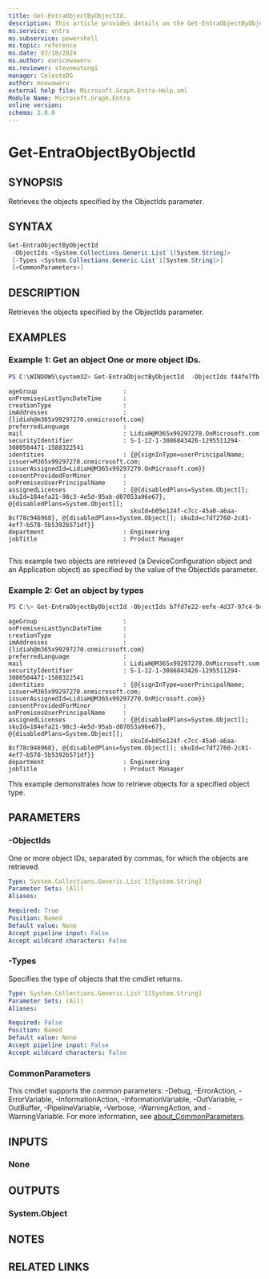 ```yaml
---
title: Get-EntraObjectByObjectId.
description: This article provides details on the Get-EntraObjectByObjectId command.
ms.service: entra
ms.subservice: powershell
ms.topic: reference
ms.date: 03/18/2024
ms.author: eunicewaweru
ms.reviewer: stevemutungi
manager: CelesteDG
author: msewaweru
external help file: Microsoft.Graph.Entra-Help.xml
Module Name: Microsoft.Graph.Entra
online version:
schema: 2.0.0
---
```


# Get-EntraObjectByObjectId

## SYNOPSIS
Retrieves the objects specified by the ObjectIds parameter.

## SYNTAX

```powershell
Get-EntraObjectByObjectId 
 -ObjectIds <System.Collections.Generic.List`1[System.String]>
 [-Types <System.Collections.Generic.List`1[System.String]>]
 [<CommonParameters>]
```

## DESCRIPTION
Retrieves the objects specified by the ObjectIds parameter.

## EXAMPLES

### Example 1: Get an object One or more object IDs.
```powershell
PS C:\WINDOWS\system32> Get-EntraObjectByObjectId  -ObjectIds f44fe7fb-462c-41bd-9d36-8e3be78c4d5f , b7fd7e22-eefe-4d37-97c4-9cb7ede0ab5e
```
```output
ageGroup                        :
onPremisesLastSyncDateTime      :
creationType                    :
imAddresses                     : {lidiah@m365x99297270.onmicrosoft.com}
preferredLanguage               :
mail                            : LidiaH@M365x99297270.OnMicrosoft.com
securityIdentifier              : S-1-12-1-3086843426-1295511294-3080504471-1588322541
identities                      : {@{signInType=userPrincipalName; issuer=M365x99297270.onmicrosoft.com; issuerAssignedId=LidiaH@M365x99297270.OnMicrosoft.com}}
consentProvidedForMinor         :
onPremisesUserPrincipalName     :
assignedLicenses                : {@{disabledPlans=System.Object[]; skuId=184efa21-98c3-4e5d-95ab-d07053a96e67}, @{disabledPlans=System.Object[];
                                  skuId=b05e124f-c7cc-45a0-a6aa-8cf78c946968}, @{disabledPlans=System.Object[]; skuId=c7df2760-2c81-4ef7-b578-5b5392b571df}}
department                      : Engineering
jobTitle                        : Product Manager


```
This example two objects are retrieved (a DeviceConfiguration object and an Application object) as specified by the value of the ObjectIds parameter.

### Example 2: Get an object by types
```powershell
PS C:\> Get-EntraObjectByObjectId -ObjectIds b7fd7e22-eefe-4d37-97c4-9cb7ede0ab5e -Types User
```
```output
ageGroup                        :
onPremisesLastSyncDateTime      :
creationType                    :
imAddresses                     : {lidiah@m365x99297270.onmicrosoft.com}
preferredLanguage               :
mail                            : LidiaH@M365x99297270.OnMicrosoft.com
securityIdentifier              : S-1-12-1-3086843426-1295511294-3080504471-1588322541
identities                      : {@{signInType=userPrincipalName; issuer=M365x99297270.onmicrosoft.com; issuerAssignedId=LidiaH@M365x99297270.OnMicrosoft.com}}
consentProvidedForMinor         :
onPremisesUserPrincipalName     :
assignedLicenses                : {@{disabledPlans=System.Object[]; skuId=184efa21-98c3-4e5d-95ab-d07053a96e67}, @{disabledPlans=System.Object[];
                                  skuId=b05e124f-c7cc-45a0-a6aa-8cf78c946968}, @{disabledPlans=System.Object[]; skuId=c7df2760-2c81-4ef7-b578-5b5392b571df}}
department                      : Engineering
jobTitle                        : Product Manager
```

This example demonstrates how to retrieve objects for a specified object type.

## PARAMETERS

### -ObjectIds
One or more object IDs, separated by commas, for which the objects are retrieved.

```yaml
Type: System.Collections.Generic.List`1[System.String]
Parameter Sets: (All)
Aliases:

Required: True
Position: Named
Default value: None
Accept pipeline input: False
Accept wildcard characters: False
```

### -Types
Specifies the type of objects that the cmdlet returns.

```yaml
Type: System.Collections.Generic.List`1[System.String]
Parameter Sets: (All)
Aliases:

Required: False
Position: Named
Default value: None
Accept pipeline input: False
Accept wildcard characters: False
```

### CommonParameters
This cmdlet supports the common parameters: -Debug, -ErrorAction, -ErrorVariable, -InformationAction, -InformationVariable, -OutVariable, -OutBuffer, -PipelineVariable, -Verbose, -WarningAction, and -WarningVariable. For more information, see [about_CommonParameters](https://go.microsoft.com/fwlink/?LinkID=113216).

## INPUTS

### None
## OUTPUTS

### System.Object
## NOTES

## RELATED LINKS
